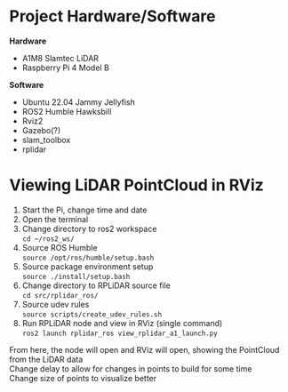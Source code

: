 # Project Hardware/Software
**Hardware**
- A1M8 Slamtec LiDAR
- Raspberry Pi 4 Model B

**Software**
- Ubuntu 22.04 Jammy Jellyfish
- ROS2 Humble Hawksbill
- Rviz2
- Gazebo(?)
- slam_toolbox
- rplidar

# Viewing LiDAR PointCloud in RViz
1. Start the Pi, change time and date
2. Open the terminal
3. Change directory to ros2 workspace  
    ```cd ~/ros2_ws/```
4. Source ROS Humble  
    ```source /opt/ros/humble/setup.bash```
5. Source package environment setup  
   ```source ./install/setup.bash```
6. Change directory to RPLiDAR source file  
    ```cd src/rplidar_ros/```
7. Source udev rules  
   ```source scripts/create_udev_rules.sh```
8. Run RPLiDAR node and view in RViz (single command)  
    ```ros2 launch rplidar_ros view_rplidar_a1_launch.py```

From here, the node will open and RViz will open, showing the PointCloud from the LiDAR data  
Change delay to allow for changes in points to build for some time  
Change size of points to visualize better
